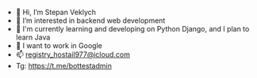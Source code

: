 - 👋 Hi, I’m Stepan Veklych
- 👀 I’m interested in backend web development
- 🌱 I'm currently learning and developing on Python Django, and I plan to learn Java
- 💞️ I want to work in Google
- 📫 registry_hostail977@icloud.com
- Tg: https://t.me/bottestadmin

<!---
sh0TGuN500/sh0TGuN500 is a ✨ special ✨ repository because its `README.md` (this file) appears on your GitHub profile.
You can click the Preview link to take a look at your changes.
--->
